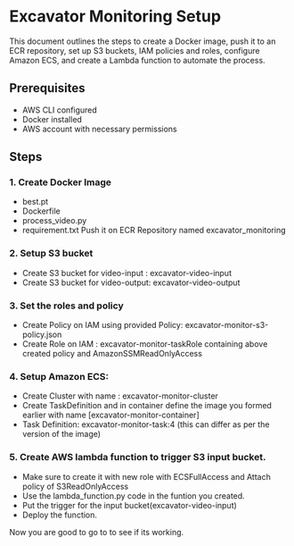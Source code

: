 # Excavator Monitoring Setup

This document outlines the steps to create a Docker image, push it to an ECR repository, set up S3 buckets, IAM policies and roles, configure Amazon ECS, and create a Lambda function to automate the process.

## Prerequisites

- AWS CLI configured
- Docker installed
- AWS account with necessary permissions

## Steps

### 1. Create Docker Image

- best.pt
- Dockerfile
- process_video.py
- requirement.txt
Push it on ECR Repository named excavator_monitoring

### 2. Setup S3 bucket

- Create S3 bucket for video-input : excavator-video-input
- Create S3 bucket for video-output: excavator-video-output

### 3. Set the roles and policy

- Create Policy on IAM using provided Policy: excavator-monitor-s3-policy.json
- Create Role on IAM : excavator-monitor-taskRole containing above created policy and AmazonSSMReadOnlyAccess

### 4. Setup Amazon ECS:

- Create Cluster with name : excavator-monitor-cluster
- Create TaskDefinition and in container define the image you formed earlier with name [excavator-monitor-container] 
- Task Definition:  excavator-monitor-task:4  (this can differ as per the version of the image)

### 5. Create AWS lambda function to trigger S3 input bucket.
- Make sure to create it with new role with ECSFullAccess and Attach policy of S3ReadOnlyAccess
- Use the lambda_function.py code in the funtion you created.
- Put the trigger for the input bucket(excavator-video-input)
- Deploy the function.

Now you are good to go to to see if its working.